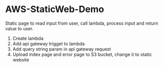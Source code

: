# AWS-StaticWeb-Demo
Static page to read input from user, call lambda, process input and return value to user.
1. Create lambda
2. Add api gateway trigget to lambda
3. Add query string param in api gateway request
4. Upload index page and error page to S3 bucket, change it to static website